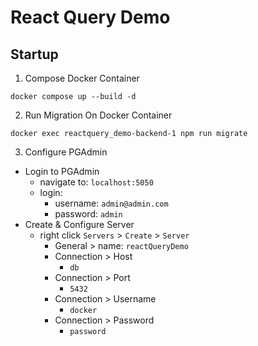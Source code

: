# React Query Demo

## Startup

1. Compose Docker Container

`docker compose up --build -d`

2. Run Migration On Docker Container

`docker exec reactquery_demo-backend-1 npm run migrate`

3. Configure PGAdmin

- Login to PGAdmin
  - navigate to: `localhost:5050`
  - login:
    - username: `admin@admin.com`
    - password: `admin`
- Create & Configure Server
  - right click `Servers` > `Create` > `Server`
    - General > name: `reactQueryDemo`
    - Connection > Host
      - `db`
    - Connection > Port
      - `5432`
    - Connection > Username
      - `docker`
    - Connection > Password
      - `password`